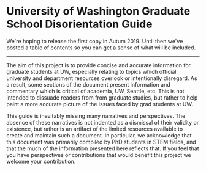 # University of Washington Graduate School Disorientation Guide

We're hoping to release the first copy in Autum 2019.
Until then we've posted a table of contents so you can get a sense of what will be included.

---

The aim of this project is to provide concise and accurate information for graduate students at UW, especially relating to topics which official university and department resources overlook or intentionally disregard.
As a result, some sections of the document present information and commentary which is critical of academia, UW, Seattle, etc.
This is not intended to dissuade readers from from graduate studies, but rather to help paint a more accurate picture of the issues faced by grad students at UW.

This guide is inevitably missing many narratives and perspectives.
The absence of these narratives is not indented as a dismissal of their validity or existence, but rather is an artifact of the limited resources available to create and maintain such a document.
In particular, we acknowledge that this document was primarily compiled by PhD students in STEM fields, and that the much of the information presented here reflects that.
If you feel that you have perspectives or contributions that would benefit this project we welcome your contribution.

